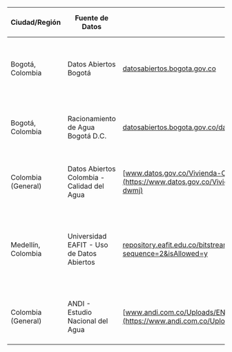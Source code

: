 | Ciudad/Región       | Fuente de Datos                                | URL de Acceso                                                                 | Tipo de Datos                                                                                     | Categoría       | Frecuencia de Actualización | Formato                              |
|---------------------|-----------------------------------------------|------------------------------------------------------------------------------|--------------------------------------------------------------------------------------------------|----------------|-----------------------------|-------------------------------------|
| Bogotá, Colombia    | Datos Abiertos Bogotá                          | [datosabiertos.bogota.gov.co](https://datosabiertos.bogota.gov.co)           | Información sobre racionamiento de agua y gestión hídrica en Bogotá                       | Medio Ambiente | Desconocida                 | CSV, JSON, WMS, GeoJSON, SHP        |
| Bogotá, Colombia    | Racionamiento de Agua Bogotá D.C.              | [datosabiertos.bogota.gov.co/dataset/racionamiento-agua-bogota-d-c](https://datosabiertos.bogota.gov.co/dataset/racionamiento-agua-bogota-d-c) | Zonas de restricción y suspensiones alternadas de agua en Bogotá                       | Medio Ambiente | Desconocida                 | CSV                                 |
| Colombia (General)  | Datos Abiertos Colombia - Calidad del Agua     | [www.datos.gov.co/Vivienda-Ciudad-y-Territorio/CALIDAD-DEL-AGUA/jq38-dwmj](https://www.datos.gov.co/Vivienda-Ciudad-y-Territorio/CALIDAD-DEL-AGUA/jq38-dwmj) | Información sobre calidad del agua en diferentes regiones de Colombia                | Medio Ambiente | Históricos                  | CSV                                 |
| Medellín, Colombia  | Universidad EAFIT - Uso de Datos Abiertos     | [repository.eafit.edu.co/bitstream/handle/10784/30773/Sebastian_OspinaPorras_2021.pdf?sequence=2&isAllowed=y](https://repository.eafit.edu.co/bitstream/handle/10784/30773/Sebastian_OspinaPorras_2021.pdf?sequence=2&isAllowed=y) | Identificación de poblaciones vulnerables ante eventos de emergencia hídrica en Medellín | Medio Ambiente | Históricos                  | PDF                                 |
| Colombia (General)  | ANDI - Estudio Nacional del Agua               | [www.andi.com.co/Uploads/ENA%202022_compressed.pdf](https://www.andi.com.co/Uploads/ENA%202022_compressed.pdf) | Análisis nacional sobre el uso y consumo del agua en Colombia                        | Medio A
